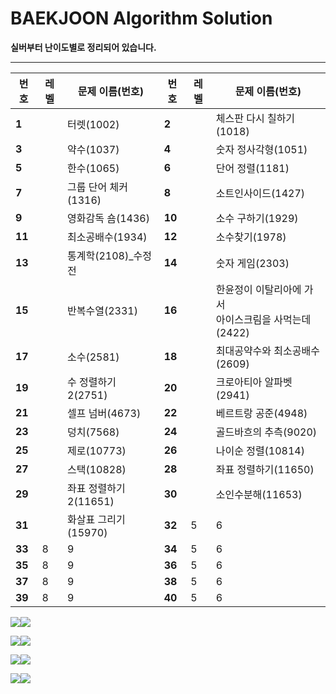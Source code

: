 # BAEKJOON Algorithm Solution

**실버부터 난이도별로 정리되어 있습니다.**

---


| 번호   | 레벨                                                         | 문제 이름(번호)        | 번호   | 레벨                                                         | 문제 이름(번호)                                           |
| ------ | ------------------------------------------------------------ | ---------------------- | ------ | ------------------------------------------------------------ | --------------------------------------------------------- |
| **1**  | <img src="https://static.solved.ac/tier_small/7.svg" width=15px> | 터렛(1002)             | **2**  | <img src="https://static.solved.ac/tier_small/6.svg" width=15px> | 체스판 다시 칠하기(1018)                                  |
| **3**  | <img src="https://static.solved.ac/tier_small/8.svg" width=15px> | 약수(1037)             | **4**  | <img src="https://static.solved.ac/tier_small/8.svg" width=15px> | 숫자 정사각형(1051)                                       |
| **5**  | <img src="https://static.solved.ac/tier_small/7.svg" width=15px> | 한수(1065)             | **6**  | <img src="https://static.solved.ac/tier_small/6.svg" width=15px> | 단어 정렬(1181)                                           |
| **7**  | <img src="https://static.solved.ac/tier_small/6.svg" width=15px> | 그룹 단어 체커(1316)   | **8**  | <img src="https://static.solved.ac/tier_small/6.svg" width=15px> | 소트인사이드(1427)                                        |
| **9**  | <img src="https://static.solved.ac/tier_small/6.svg" width=15px> | 영화감독 숌(1436)      | **10** | <img src="https://static.solved.ac/tier_small/9.svg" width=15px> | 소수 구하기(1929)                                         |
| **11** | <img src="https://static.solved.ac/tier_small/6.svg" width=15px> | 최소공배수(1934)       | **12** | <img src="https://static.solved.ac/tier_small/7.svg" width=15px> | 소수찾기(1978)                                            |
| **13** | <img src="https://static.solved.ac/tier_small/7.svg" width=15px> | 통계학(2108)_수정 전   | **14** | <img src="https://static.solved.ac/tier_small/6.svg" width=15px> | 숫자 게임(2303)                                           |
| **15** | <img src="https://static.solved.ac/tier_small/7.svg" width=15px> | 반복수열(2331)         | **16** | <img src="https://static.solved.ac/tier_small/6.svg" width=15px> | 한윤정이 이탈리아에 가서<br />아이스크림을 사먹는데(2422) |
| **17** | <img src="https://static.solved.ac/tier_small/6.svg" width=15px> | 소수(2581)             | **18** | <img src="https://static.solved.ac/tier_small/6.svg" width=15px> | 최대공약수와 최소공배수(2609)                             |
| **19** | <img src="https://static.solved.ac/tier_small/6.svg" width=15px> | 수 정렬하기 2(2751)    | **20** | <img src="https://static.solved.ac/tier_small/6.svg" width=15px> | 크로아티아 알파벳(2941)                                   |
| **21** | <img src="https://static.solved.ac/tier_small/6.svg" width=15px> | 셀프 넘버(4673)        | **22** | <img src="https://static.solved.ac/tier_small/9.svg" width=15px> | 베르트랑 공준(4948)                                       |
| **23** | <img src="https://static.solved.ac/tier_small/6.svg" width=15px> | 덩치(7568)             | **24** | <img src="https://static.solved.ac/tier_small/10.svg" width=15px> | 골드바흐의 추측(9020)                                     |
| **25** | <img src="https://static.solved.ac/tier_small/7.svg" width=15px> | 제로(10773)            | **26** | <img src="https://static.solved.ac/tier_small/6.svg" width=15px> | 나이순 정렬(10814)                                        |
| **27** | <img src="https://static.solved.ac/tier_small/7.svg" width=15px> | 스택(10828)            | **28** | <img src="https://static.solved.ac/tier_small/6.svg" width=15px> | 좌표 정렬하기(11650)                                      |
| **29** | <img src="https://static.solved.ac/tier_small/6.svg" width=15px> | 좌표 정렬하기 2(11651) | **30** | <img src="https://static.solved.ac/tier_small/7.svg" width=15px> | 소인수분해(11653)                                         |
| **31** | <img src="https://static.solved.ac/tier_small/7.svg" width=15px> | 화살표 그리기(15970)   | **32** | 5                                                            | 6                                                         |
| **33** | 8                                                            | 9                      | **34** | 5                                                            | 6                                                         |
| **35** | 8                                                            | 9                      | **36** | 5                                                            | 6                                                         |
| **37** | 8                                                            | 9                      | **38** | 5                                                            | 6                                                         |
| **39** | 8                                                            | 9                      | **40** | 5                                                            | 6                                                         |


<img src="https://img.shields.io/badge/Gold-FFD700"><img src="https://img.shields.io/badge/0 Solution-FFFFFF">

<img src="https://img.shields.io/badge/Platinum-7FFFD4"><img src="https://img.shields.io/badge/0 Solution-FFFFFF">

<img src="https://img.shields.io/badge/Diamond-00BFFF"><img src="https://img.shields.io/badge/0 Solution-FFFFFF">

<img src="https://img.shields.io/badge/Ruby-DC143C"><img src="https://img.shields.io/badge/0 Solution-FFFFFF">